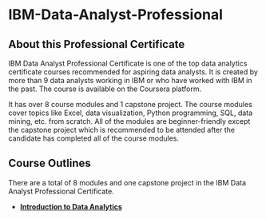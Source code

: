 # IBM-Data-Analyst-Professional
## About this Professional Certificate
IBM Data Analyst Professional Certificate is one of the top data analytics 
certificate courses recommended for aspiring data analysts. It is created by more than 9 data analysts working in 
IBM or who have worked with IBM in the past. 
The course is available on the Coursera platform.

It has over 8 course modules and 1 capstone project. The course modules cover topics like Excel, 
data visualization, Python programming, SQL, data mining, etc. from scratch. All of the modules 
are beginner-friendly except the capstone project which is recommended to be attended after the 
candidate has completed all of the course modules.
## Course Outlines
There are a total of 8 modules and one capstone project in the IBM Data Analyst Professional Certificate.
- **[Introduction to Data Analytics](https://github.com/NoufMr/IBM-Data-Analyst-Professional/tree/main/Excel%20Basics%20for%20Data%20Analyst)**
